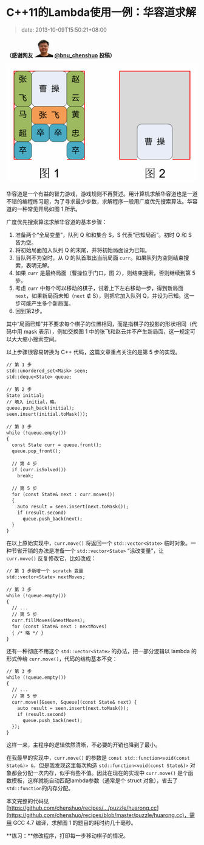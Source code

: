 # C++11的Lambda使用一例：华容道求解
>date: 2013-10-09T15:50:21+08:00


**（感谢网友 [![](/assets/images/tp2.sinaimg.cn/1701018393/50/1297990315/1)](http://weibo.com/u/1701018393?source=webim) [@bnu\_chenshuo](http://weibo.com/u/1701018393?source=webim "bnu_chenshuo") 投稿）**


![](/assets/images/coolshell.cn/wp-content/uploads/2013/10/huarong.png)


华容道是一个有益的智力游戏，游戏规则不再赘述。用计算机求解华容道也是一道不错的编程练习题，为了寻求最少步数，求解程序一般用广度优先搜索算法。华容道的一种常见开局如图 1 所示。


广度优先搜索算法求解华容道的基本步骤：


1. 准备两个“全局变量”，队列 Q 和和集合 S，S 代表“已知局面”。初时 Q 和 S 皆为空。
2. 将初始局面加入队列 Q 的末尾，并将初始局面设为已知。
3. 当队列不为空时，从 Q 的队首取出当前局面 `curr`。如果队列为空则结束搜索，表明无解。
4. 如果 `curr` 是最终局面（曹操位于门口，图 2），则结束搜索，否则继续到第 5 步。
5. 考虑 `curr` 中每个可以移动的棋子，试着上下左右移动一步，得到新局面 `next`，如果新局面未知（`next` ∉ S），则把它加入队列 Q，并设为已知。这一步可能产生多个新局面。
6. 回到第2步。


其中“局面已知”并不要求每个棋子的位置相同，而是指棋子的投影的形状相同（代码中用 mask 表示），例如交换图 1 中的张飞和赵云并不产生新局面，这一规定可以大大缩小搜索空间。


以上步骤很容易转换为 C++ 代码，这篇文章重点关注的是第 5 步的实现。




```
// 第 1 步
std::unordered_set<Mask> seen;
std::deque<State> queue;

// 第 2 步
State initial;
// 填入 initial，略。
queue.push_back(initial);
seen.insert(initial.toMask());

// 第 3 步
while (!queue.empty())
{
  const State curr = queue.front();
  queue.pop_front();

  // 第 4 步
  if (curr.isSolved())
    break;

  // 第 5 步
  for (const State& next : curr.moves())
  {
    auto result = seen.insert(next.toMask());
    if (result.second)
      queue.push_back(next);
  }
}
```

在以上原始实现中，`curr.move()` 将返回一个 `std::vector<State>` 临时对象。一种节省开销的办法是准备一个 `std::vector<State>` “涂改变量”，让 `curr.move()` 反复修改它，比如改成：



```
// 第 1 步新增一个 scratch 变量
std::vector<State> nextMoves;

// 第 3 步
while (!queue.empty())
{
  // ...
  // 第 5 步
  curr.fillMoves(&nextMoves);
  for (const State& next : nextMoves)
  { /* 略 */ }
}
```

还有一种彻底不用这个 `std::vector<State>` 的办法，把一部分逻辑以 lambda 的形式传给 `curr.move()`，代码的结构基本不变：



```
// 第 3 步
while (!queue.empty())
{
  // ...
  // 第 5 步
  curr.move([&seen, &queue](const State& next) {
    auto result = seen.insert(next.toMask());
    if (result.second)
      queue.push_back(next);
  });
}
```

这样一来，主程序的逻辑依然清晰，不必要的开销也降到了最小。


在我最早的实现中，`curr.move()` 的参数是 `const std::function<void(const State&)> &`，但是我发现这里每次构造 `std::function<void(const State&)>` 对象都会分配一次内存，似乎有些不值。因此在现在的实现中 `curr.move()` 是个函数模板，这样就能自动匹配lambda参数（通常是个 struct 对象），省去了 `std::function`的内存分配。


本文完整的代码见 [https://github.com/chenshuo/recipes/…/puzzle/huarong.cc](https://github.com/chenshuo/recipes/blob/master/puzzle/huarong.cc)，需用 GCC 4.7 编译，求解图 1 的题目的耗时约几十毫秒。


**练习：**修改程序，打印每一步移动棋子的情况。


